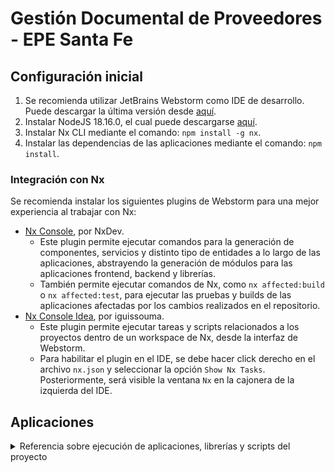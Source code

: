 # Gestión Documental de Proveedores - EPE Santa Fe

## Configuración inicial

1. Se recomienda utilizar JetBrains Webstorm como IDE de desarrollo. Puede descargar la última versión desde [aquí](https://www.jetbrains.com/es-es/webstorm/download/#section=windows).
2. Instalar NodeJS 18.16.0, el cual puede descargarse [aquí](https://nodejs.org/dist/v18.16.0/node-v18.16.0-x64.msi).
3. Instalar Nx CLI mediante el comando: `npm install -g nx`.
4. Instalar las dependencias de las aplicaciones mediante el comando: `npm install`.

### Integración con Nx

Se recomienda instalar los siguientes plugins de Webstorm para una mejor experiencia al trabajar con Nx:

- [Nx Console](https://plugins.jetbrains.com/plugin/21060-nx-console), por NxDev.
  - Este plugin permite ejecutar comandos para la generación de componentes, servicios y distinto tipo de entidades a lo largo de las aplicaciones, abstrayendo la generación de módulos para las aplicaciones frontend, backend y librerías.
  - También permite ejecutar comandos de Nx, como `nx affected:build` o `nx affected:test`, para ejecutar las pruebas y builds de las aplicaciones afectadas por los cambios realizados en el repositorio.
- [Nx Console Idea](https://plugins.jetbrains.com/plugin/15101-nx-console-idea), por iguissouma.
  - Este plugin permite ejecutar tareas y scripts relacionados a los proyectos dentro de un workspace de Nx, desde la interfaz de Webstorm.
  - Para habilitar el plugin en el IDE, se debe hacer click derecho en el archivo `nx.json` y seleccionar la opción `Show Nx Tasks`. Posteriormente, será visible la ventana `Nx` en la cajonera de la izquierda del IDE.

## Aplicaciones

<details>
  <summary>Referencia sobre ejecución de aplicaciones, librerías y scripts del proyecto</summary>

### Aplicaciones desplegables

- `/api` - Aplicación backend web en NestJS
- `/intranet` - Aplicación frontend web en Angular
- `/dmz` - Aplicación frontend web en Angular

### Aplicaciones de testing

- `/api-e2e` - Pruebas E2E para aplicación backend web
- `/dmz-e2e` - Pruebas E2E para aplicación frontend web
- `/intranet-e2e` - Pruebas E2E para aplicación frontend web

### Librerías

- `/libs/domain` - Modelos de dominio compartidos entre las aplicaciones

## Referencia de directorios

- `/apps` - Aplicaciones desplegables
- `/docs` - Documentación de la aplicación
- `/libs` - Librerías compartidas entre las aplicaciones
- `/scripts` - Scripts de utilidad para el desarrollo
- `/tools` - Herramientas de desarrollo

## Ejecución de aplicaciones, librerías y herramientas

### Desplegables

- `nx run api:serve:development` - Ejecuta la aplicación backend web en modo desarrollo.
- `nx run intranet:serve:development` - Ejecuta la aplicación frontend web en modo desarrollo (Intranet).
- `nx run dmz:serve:development` - Ejecuta la aplicación frontend web en modo desarrollo (DMZ).

### Compilaciones

#### Compilaciones de Desarrollo

- `nx run api:build` - Compila la aplicación backend web.
- `nx run intranet:build` - Compila la aplicación frontend web de Intranet.
- `nx run dmz:build` - Compila la aplicación frontend web de la DMZ.

#### Compilaciones de Producción

- `nx run api:build:production` - Compila la aplicación backend web en modo producción.
- `nx run intranet:build:production` - Compila la aplicación frontend web de Intranet en modo producción.
- `nx run dmz:build:production` - Compila la aplicación frontend web de la DMZ en modo producción.

### Testing Unitario

- `nx run api:test` - Ejecuta las pruebas unitarias para la aplicación backend web.
- `nx run intranet:test` - Ejecuta las pruebas unitarias para la aplicación frontend web de Intranet.
- `nx run dmz:test` - Ejecuta las pruebas unitarias para la aplicación frontend web de la DMZ.

### Testing E2E

- `nx run api-e2e:e2e` - Ejecuta las pruebas E2E para la aplicación backend web.
- `nx run intranet-e2e:e2e` - Ejecuta las pruebas E2E para la aplicación frontend web de Intranet
- `nx run dmz-e2e:e2e` - Ejecuta las pruebas E2E para la aplicación frontend web de la DMZ.

### Linting

- `nx run api:lint` - Ejecuta el linter para la aplicación backend web.
- `nx run intranet:lint` - Ejecuta el linter para la aplicación frontend web de Intranet.
- `nx run dmz:lint` - Ejecuta el linter para la aplicación frontend web de la DMZ.
- `nx run domain:lint` - Ejecuta el linter para la librería de modelos de dominio.

</details>
